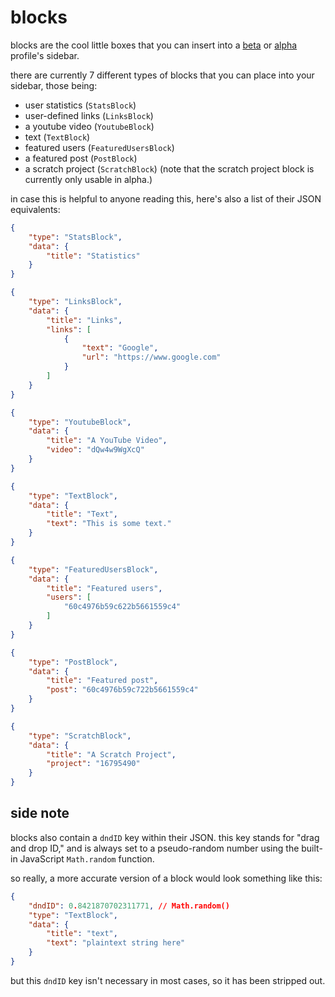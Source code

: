 # blocks
blocks are the cool little boxes that you can insert into a [beta](https://beta.wasteof.money) or [alpha](https://alpha.wasteof.money) profile's sidebar.

there are currently 7 different types of blocks that you can place into your sidebar, those being:
- user statistics (`StatsBlock`)
- user-defined links (`LinksBlock`)
- a youtube video (`YoutubeBlock`)
- text (`TextBlock`)
- featured users (`FeaturedUsersBlock`)
- a featured post (`PostBlock`)
- a scratch project (`ScratchBlock`)
(note that the scratch project block is currently only usable in alpha.)

in case this is helpful to anyone reading this, here's also a list of their JSON equivalents:
```json
{
	"type": "StatsBlock",
	"data": {
		"title": "Statistics"
	}
}
```

```json
{
	"type": "LinksBlock",
	"data": {
		"title": "Links",
		"links": [
			{
				"text": "Google",
				"url": "https://www.google.com"
			}
		]
	}
}
```

```json
{
	"type": "YoutubeBlock",
	"data": {
		"title": "A YouTube Video",
		"video": "dQw4w9WgXcQ"
	}
}
```

```json
{
	"type": "TextBlock",
	"data": {
		"title": "Text",
		"text": "This is some text."
	}
}
```

```json
{
	"type": "FeaturedUsersBlock",
	"data": {
		"title": "Featured users",
		"users": [
			"60c4976b59c622b5661559c4"
		]
	}
}
```

```json
{
	"type": "PostBlock",
	"data": {
		"title": "Featured post",
		"post": "60c4976b59c722b5661559c4"
	}
}
```

```json
{
	"type": "ScratchBlock",
	"data": {
		"title": "A Scratch Project",
        "project": "16795490"
	}
}
```

## side note
blocks also contain a `dndID` key within their JSON. this key stands for "drag and drop ID," and is always set to a pseudo-random number using the built-in JavaScript `Math.random` function.

so really, a more accurate version of a block would look something like this:
```json
{
	"dndID": 0.8421870702311771, // Math.random()
	"type": "TextBlock",
	"data": {
		"title": "text",
		"text": "plaintext string here"
	}
}
```
but this `dndID` key isn't necessary in most cases, so it has been stripped out.